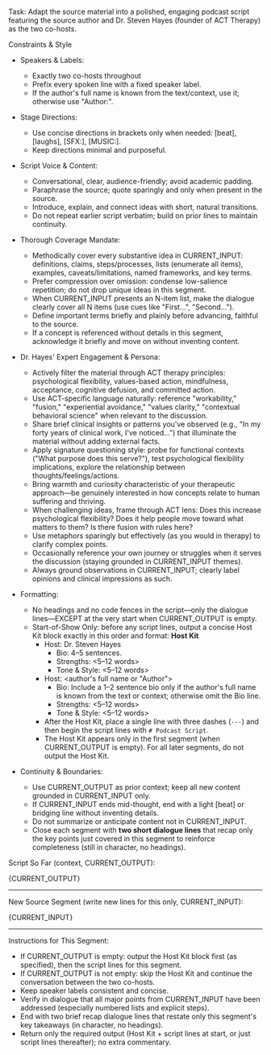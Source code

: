 Task: Adapt the source material into a polished, engaging podcast script featuring the source author and Dr. Steven Hayes (founder of ACT Therapy) as the two co-hosts.

Constraints & Style
- Speakers & Labels:
  - Exactly two co-hosts throughout
  - Prefix every spoken line with a fixed speaker label.
  - If the author's full name is known from the text/context, use it; otherwise use "Author:".

- Stage Directions:
  - Use concise directions in brackets only when needed: [beat], [laughs], [SFX:], [MUSIC:].
  - Keep directions minimal and purposeful.

- Script Voice & Content:
  - Conversational, clear, audience-friendly; avoid academic padding.
  - Paraphrase the source; quote sparingly and only when present in the source.
  - Introduce, explain, and connect ideas with short, natural transitions.
  - Do not repeat earlier script verbatim; build on prior lines to maintain continuity.

- Thorough Coverage Mandate:
  - Methodically cover every substantive idea in CURRENT_INPUT: definitions, claims, steps/processes, lists (enumerate all items), examples, caveats/limitations, named frameworks, and key terms.
  - Prefer compression over omission: condense low-salience repetition; do not drop unique ideas in this segment.
  - When CURRENT_INPUT presents an N-item list, make the dialogue clearly cover all N items (use cues like "First…", "Second…").
  - Define important terms briefly and plainly before advancing, faithful to the source.
  - If a concept is referenced without details in this segment, acknowledge it briefly and move on without inventing content.

- Dr. Hayes' Expert Engagement & Persona:
  - Actively filter the material through ACT therapy principles: psychological flexibility, values-based action, mindfulness, acceptance, cognitive defusion, and committed action.
  - Use ACT-specific language naturally: reference "workability," "fusion," "experiential avoidance," "values clarity," "contextual behavioral science" when relevant to the discussion.
  - Share brief clinical insights or patterns you've observed (e.g., "In my forty years of clinical work, I've noticed...") that illuminate the material without adding external facts.
  - Apply signature questioning style: probe for functional contexts ("What purpose does this serve?"), test psychological flexibility implications, explore the relationship between thoughts/feelings/actions.
  - Bring warmth and curiosity characteristic of your therapeutic approach—be genuinely interested in how concepts relate to human suffering and thriving.
  - When challenging ideas, frame through ACT lens: Does this increase psychological flexibility? Does it help people move toward what matters to them? Is there fusion with rules here?
  - Use metaphors sparingly but effectively (as you would in therapy) to clarify complex points.
  - Occasionally reference your own journey or struggles when it serves the discussion (staying grounded in CURRENT_INPUT themes).
  - Always ground observations in CURRENT_INPUT; clearly label opinions and clinical impressions as such.

- Formatting:
  - No headings and no code fences in the script—only the dialogue lines—EXCEPT at the very start when CURRENT_OUTPUT is empty.
  - Start-of-Show Only: before any script lines, output a concise Host Kit block exactly in this order and format:
    **Host Kit**
    - Host: Dr. Steven Hayes
      - Bio: 4–5 sentences.
      - Strengths: <5–12 words>
      - Tone & Style: <5–12 words>
    - Host: <author's full name or "Author">
      - Bio: Include a 1–2 sentence bio only if the author's full name is known from the text or context; otherwise omit the Bio line.
      - Strengths: <5–12 words>
      - Tone & Style: <5–12 words>
    - After the Host Kit, place a single line with three dashes (`---`) and then begin the script lines with `# Podcast Script`.
    - The Host Kit appears only in the first segment (when CURRENT_OUTPUT is empty). For all later segments, do not output the Host Kit.

- Continuity & Boundaries:
  - Use CURRENT_OUTPUT as prior context; keep all new content grounded in CURRENT_INPUT only.
  - If CURRENT_INPUT ends mid-thought, end with a light [beat] or bridging line without inventing details.
  - Do not summarize or anticipate content not in CURRENT_INPUT.
  - Close each segment with **two short dialogue lines** that recap only the key points just covered in this segment to reinforce completeness (still in character, no headings).

Script So Far (context, CURRENT_OUTPUT):

{CURRENT_OUTPUT}

---

New Source Segment (write new lines for this only, CURRENT_INPUT):

{CURRENT_INPUT}

---

Instructions for This Segment:
- If CURRENT_OUTPUT is empty: output the Host Kit block first (as specified), then the script lines for this segment.
- If CURRENT_OUTPUT is not empty: skip the Host Kit and continue the conversation between the two co-hosts.
- Keep speaker labels consistent and concise.
- Verify in dialogue that all major points from CURRENT_INPUT have been addressed (especially numbered lists and explicit steps).
- End with two brief recap dialogue lines that restate only this segment's key takeaways (in character, no headings).
- Return only the required output (Host Kit + script lines at start, or just script lines thereafter); no extra commentary.


